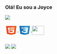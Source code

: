 ### Olá! Eu sou a Joyce






<div>
  <a href="https://github.com/EnjoyCEs">
  <img height="180em" src="https://github-readme-stats.vercel.app/api?username=EnjoyCEs&show_icons=true&theme=dracula&include_all_commits=true&count_private=true"/>  
</div>

<div style="display: inline_block"><br>
  <img align="center" height="30" width="40" src="https://raw.githubusercontent.com/devicons/devicon/master/icons/html5/html5-original.svg">
  <img align="center" height="30" width="40" src="https://raw.githubusercontent.com/devicons/devicon/master/icons/css3/css3-original.svg"> 
  <img align="center" height="30" width="40" src="https://cdn.jsdelivr.net/gh/devicons/devicon/icons/javascript/javascript-original.svg">
          
  
</div>

##
 
<div>  
  <a href = "mailto:joyce.silva0302@gmail.com"><img src="https://img.shields.io/badge/-Gmail-%23333?style=for-the-badge&logo=gmail&logoColor=white" target="_blank"></a>
  <a href="https://www.linkedin.com/in/joyce-silvati/" target="_blank"><img src="https://img.shields.io/badge/-LinkedIn-%230077B5?style=for-the-badge&logo=linkedin&logoColor=white" target="_blank"></a>  
</div>
